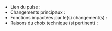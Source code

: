  - Lien du pulse :
 - Changements principaux :
 - Fonctions impactées par le(s) changement(s) :
 - Raisons du choix technique (si pertinent) : 
